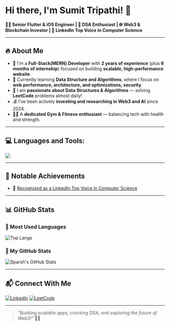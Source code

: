 <!---
- 👋 Hi, I’m @Sumit Tripathi
- 👀 I’m interested in coding
- 🌱 I’m currently learning react
- 💞️ I’m looking to collaborate on social media 
- 📫 How to reach me follow me github 
- 😄 Pronouns: he/him
- ⚡ Fun fact: Vibes coding


Sumit1164/Sumit1164 is a ✨ special ✨ repository because its `README.md` (this file) appears on your GitHub profile.
You can click the Preview link to take a look at your changes.
--->




# Hi there, I'm Sumit Tripathi! 👋

**👨‍💻 Senior Flutter & iOS Engineer | 🧠 DSA Enthusiast | 🌐 Web3 & Blockchain Investor | 🏅 LinkedIn Top Voice in Computer Science**

---

## 🔥 About Me

- 🔧 I'm a **Full-Stack(MERN) Developer** with **2 years of experience** (plus **6 months of internship**) focused on building **scalable, high-performance website**.
- 🏢 Currently learning **Data Structure and Algorithms**, where I focus on **web performance, architecture, and optimizations, security**.
- 📘 I am **passionate about Data Structures & Algorithms** — solving **LeetCode** problems almost daily!
- 💰 I’ve been actively **investing and researching in Web3 and AI** since 2024.
- 🏋️‍♂️ A **dedicated Gym & Fitness enthusiast** — balancing tech with health and strength.

---

## 💻 Languages and Tools:

<img src="https://skillicons.dev/icons?i=flutter,dart,firebase,js,aws,react,nodejs,express" />

---

## 🚀 Notable Achievements

- 🏅 [Recognized as a LinkedIn Top Voice in Computer Science](https://www.linkedin.com/feed/update/urn:li:activity:YOUR-ACTIVITY-ID)

---

## 📊 GitHub Stats

### 🔹 Most Used Languages
![Top Langs](https://github-readme-stats.vercel.app/api/top-langs/?username=sparsh-git-dev&layout=compact)

### 🔹 My GitHub Stats
![Sparsh's GitHub Stats](https://github-readme-stats.vercel.app/api?username=sparsh-git-dev&show_icons=true&theme=default)

---

## 📬 Connect With Me

[![LinkedIn](https://img.shields.io/badge/-LinkedIn-blue?style=flat&logo=linkedin&logoColor=white)](https://www.linkedin.com/in/YOUR-LINKEDIN-ID/)
[![LeetCode](https://img.shields.io/badge/-LeetCode-FFA116?style=flat&logo=leetcode&logoColor=black)](https://leetcode.com/YOUR-LEETCODE-ID/)

---

> _"Building scalable apps, cracking DSA, and exploring the future of Web3!"_ 🚀🌸
